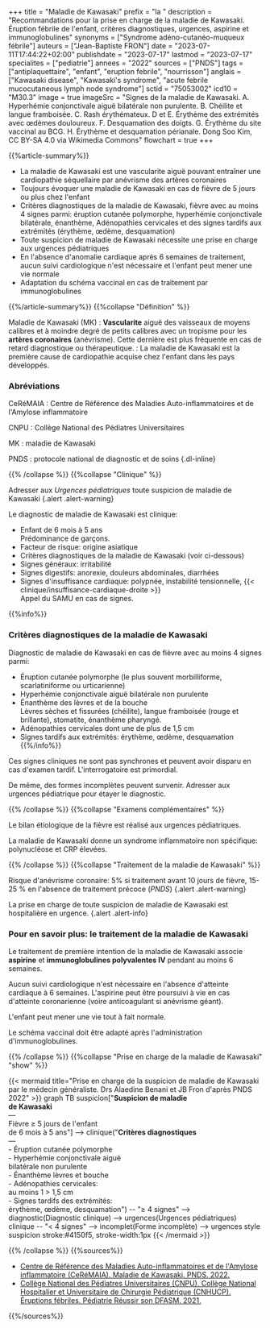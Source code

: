 +++
title = "Maladie de Kawasaki"
prefix = "la "
description = "Recommandations pour la prise en charge de la maladie de Kawasaki. Éruption fébrile de l'enfant, critères diagnostiques, urgences, aspirine et immunoglobulines"
synonyms = ["Syndrome adéno-cutanéo-muqueux fébrile"]
auteurs = ["Jean-Baptiste FRON"]
date = "2023-07-11T17:44:22+02:00"
publishdate = "2023-07-17"
lastmod = "2023-07-17"
specialites = ["pediatrie"]
annees = "2022"
sources = ["PNDS"]
tags = ["antiplaquettaire", "enfant", "eruption febrile", "nourrisson"]
anglais = ["Kawasaki disease", "Kawasaki's syndrome", "acute febrile mucocutaneous lymph node syndrome"]
sctid = "75053002"
icd10 = "M30.3"
image = true
imageSrc = "Signes de la maladie de Kawasaki. A. Hyperhémie conjonctivale aiguë bilatérale non purulente. B. Chéilite et langue framboisée. C. Rash érythémateux. D et E. Érythème des extrémités avec œdèmes douloureux. F. Desquamation des doigts. G. Érythème du site vaccinal au BCG. H. Érythème et desquamation périanale. Dong Soo Kim, CC BY-SA 4.0 via Wikimedia Commons"
flowchart = true
+++

{{%article-summary%}}

- La maladie de Kawasaki est une vascularite aiguë pouvant entraîner une cardiopathie séquellaire par anévrisme des artères coronaires
- Toujours évoquer une maladie de Kawasaki en cas de fièvre de 5 jours ou plus chez l'enfant
- Critères diagnostiques de la maladie de Kawasaki, fièvre avec au moins 4 signes parmi: éruption cutanée polymorphe, hyperhémie conjonctivale bilatérale, énanthème, Adénopathies cervicales et des signes tardifs aux extrémités (érythème, œdème, desquamation)
- Toute suspicion de maladie de Kawasaki nécessite une prise en charge aux urgences pédiatriques
- En l'absence d'anomalie cardiaque après 6 semaines de traitement, aucun suivi cardiologique n'est nécessaire et l'enfant peut mener une vie normale
- Adaptation du schéma vaccinal en cas de traitement par immunoglobulines

{{%/article-summary%}}
{{%collapse "Définition" %}}

Maladie de Kawasaki (MK)
: **Vascularite** aiguë des vaisseaux de moyens calibres et à moindre degré de petits calibres avec un tropisme pour les **artères coronaires** (anévrisme). Cette dernière est plus fréquente en cas de retard diagnostique ou thérapeutique.
: La maladie de Kawasaki est la première cause de cardiopathie acquise chez l'enfant dans les pays développés.

### Abréviations

CeRéMAIA
: Centre de Référence des Maladies Auto-inflammatoires et de l'Amylose inflammatoire

CNPU
: Collège National des Pédiatres Universitaires

MK
: maladie de Kawasaki

PNDS
: protocole national de diagnostic et de soins
{.dl-inline}

{{% /collapse %}}
{{%collapse "Clinique" %}}

Adresser aux *Urgences pédiatriques* toute suspicion de maladie de Kawasaki
{.alert .alert-warning}

Le diagnostic de maladie de Kawasaki est clinique:

- Enfant de 6 mois à 5 ans  
  Prédominance de garçons.
- Facteur de risque: origine asiatique
- Critères diagnostiques de la maladie de Kawasaki (voir ci-dessous)
- Signes généraux: irritabilité
- Signes digestifs: anorexie, douleurs abdominales, diarrhées
- Signes d'insuffisance cardiaque: polypnée, instabilité tensionnelle, {{< clinique/insuffisance-cardiaque-droite >}}  
  Appel du SAMU en cas de signes.

{{%info%}}

### Critères diagnostiques de la maladie de Kawasaki

Diagnostic de maladie de Kawasaki en cas de fièvre avec au moins 4 signes parmi:

- Éruption cutanée polymorphe (le plus souvent morbilliforme, scarlatiniforme ou urticarienne)
- Hyperhémie conjonctivale aiguë bilatérale non purulente
- Énanthème des lèvres et de la bouche  
  Lèvres sèches et fissurées (chéilite), langue framboisée (rouge et brillante), stomatite, énanthème pharyngé.
- Adénopathies cervicales dont une de plus de 1,5 cm
- Signes tardifs aux extrémités: érythème, œdème, desquamation
{{%/info%}}

Ces signes cliniques ne sont pas synchrones et peuvent avoir disparu en cas d'examen tardif. L'interrogatoire est primordial.

De même, des formes incomplètes peuvent survenir. Adresser aux urgences pédiatrique pour étayer le diagnostic.

{{% /collapse %}}
{{%collapse "Examens complémentaires" %}}

Le bilan étiologique de la fièvre est réalisé aux urgences pédiatriques.

La maladie de Kawasaki donne un syndrome inflammatoire non spécifique: polynucléose et CRP élevées.

{{% /collapse %}}
{{%collapse "Traitement de la maladie de Kawasaki" %}}

Risque d'anévrisme coronaire: 5% si traitement avant 10 jours de fièvre, 15-25 % en l'absence de traitement précoce (*PNDS*)
{.alert .alert-warning}

La prise en charge de toute suspicion de maladie de Kawasaki est hospitalière en urgence.
{.alert .alert-info}

### Pour en savoir plus: le traitement de la maladie de Kawasaki

Le traitement de première intention de la maladie de Kawasaki associe **aspirine** et **immunoglobulines polyvalentes IV** pendant au moins 6 semaines.

Aucun suivi cardiologique n'est nécessaire en l'absence d'atteinte cardiaque à 6 semaines. L'aspirine peut être poursuivi à vie en cas d'atteinte coronarienne (voire anticoagulant si anévrisme géant).

L'enfant peut mener une vie tout à fait normale.

Le schéma vaccinal doit être adapté après l'administration d'immunoglobulines.

{{% /collapse %}}
{{%collapse "Prise en charge de la maladie de Kawasaki" "show" %}}

{{< mermaid title="Prise en charge de la suspicion de maladie de Kawasaki par le médecin généraliste. Drs Alaedine Benani et JB Fron d'après PNDS 2022" >}}
graph TB
  suspicion["<b>Suspicion de maladie<br>de Kawasaki</b><br>—<br>Fièvre ≥ 5 jours de l'enfant<br>de 6 mois à 5 ans"] --> clinique("<b>Critères diagnostiques</b><br>—<br>- Éruption cutanée polymorphe<br>- Hyperhémie conjonctivale aiguë<br>bilatérale non purulente<br>- Énanthème lèvres et bouche<br>- Adénopathies cervicales:<br> au moins 1 &gt; 1,5 cm<br>- Signes tardifs des extrémités:<br>érythème, œdème, desquamation") -- "≥ 4 signes" --> diagnostic(Diagnostic clinique) --> urgences(Urgences pédiatriques)
    clinique -- "&lt; 4 signes" --> incomplet(Forme incomplète) --> urgences
  style suspicion stroke:#4150f5, stroke-width:1px
{{< /mermaid >}}

{{% /collapse %}}
{{%sources%}}

- [Centre de Référence des Maladies Auto-inflammatoires et de l'Amylose inflammatoire (CeRéMAIA). Maladie de Kawasaki. PNDS. 2022.](https://www.has-sante.fr/jcms/p_3363015/fr/maladie-de-kawasaki)
- [Collège National des Pédiatres Universitaires (CNPU), Collège National Hospitalier et Universitaire de Chirurgie Pédiatrique (CNHUCP). Éruptions fébriles. Pédiatrie Réussir son DFASM. 2021.](https://www.pedia-univ.fr/deuxieme-cycle/referentiel/infectiologie/eruptions-febriles)

{{%/sources%}}
